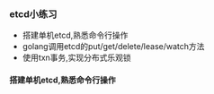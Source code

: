 ### etcd小练习
- 搭建单机etcd,熟悉命令行操作
- golang调用etcd的put/get/delete/lease/watch方法
- 使用txn事务,实现分布式乐观锁

#### 搭建单机etcd,熟悉命令行操作